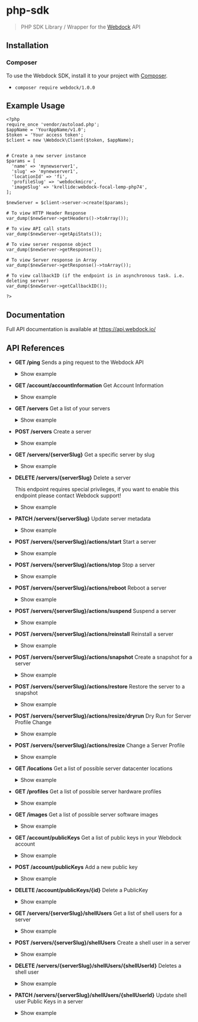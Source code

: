 # php-sdk

> PHP SDK Library / Wrapper for the [Webdock](https://webdock.io) API

## Installation

### Composer

To use the Webdock SDK, install it to your project with [Composer](https://getcomposer.org/doc/00-intro.md).

- `composer require webdock/1.0.0`

## Example Usage

```
<?php
require_once 'vendor/autoload.php';
$appName = 'YourAppName/v1.0';
$token = 'Your access token';
$client = new \Webdock\Client($token, $appName);


# Create a new server instance
$params = [
  'name' => 'mynewserver1',
  'slug' => 'mynewserver1',
  'locationId' => 'fi',
  'profileSlug' => 'webdockmicro',
  'imageSlug' => 'krellide:webdock-focal-lemp-php74',
];

$newServer = $client->server->create($params);

# To view HTTP Header Response
var_dump($newServer->getHeaders()->toArray());

# To view API call stats
var_dump($newServer->getApiStats());

# To view server response object
var_dump($newServer->getResponse());

# To view Server response in Array
var_dump($newServer->getResponse()->toArray());

# To view callbackID (if the endpoint is in asynchronous task. i.e. deleting server)
var_dump($newServer->getCallbackID());

?>
```

## Documentation

Full API documentation is available at https://api.webdock.io/

## API References

- **GET /ping** Sends a ping request to the Webdock API

  <details>
    <summary> Show example </summary>

  ```php
  $ping = $client->ping();

  var_dump($ping->getResponse()->toArray());
  ```

  </details>

- **GET /account/accountInformation** Get Account Information
  <details>
    <summary> Show example </summary>

  ```php
  $accountInfo = $client->accountInformation->get();
  ```

  </details>

- **GET /servers** Get a list of your servers
  <details>
    <summary> Show example </summary>

  ```php
  $status = 'active'; // [all, suspended, active]
  $serverList = $client->server->list($status);

  # to view the result
  foreach ($serverList->getResponse() as $server) {
    echo $server->name;
  }

  # or cast the response as arrays
  var_dump($serverList->getResponse()->toArray());

  # each individual item can be casted as an array too
  foreach ($serverList->getResponse() as $server) {
    var_dump($server->toArray());
  }
  ```

  </details>

- **POST /servers** Create a server
  <details>
    <summary> Show example </summary>

  ```php

  $params = [
    'name' => 'mynewserver1',
    'slug' => 'mynewserver1',
    'locationId' => 'fi', # get available locations: $client->location->list();
    'profileSlug' => 'webdockmicro',
    'imageSlug' => 'krellide:webdock-focal-lemp-php74',
  ]
  $newServer = $client->server->create($params);
  ```

  </details>

- **GET /servers/{serverSlug}** Get a specific server by slug
  <details>
    <summary> Show example </summary>

  ```php
  $slug = 'your-server-slug';
  $server = $client->server->get($slug);

  # Since the result is a single element, compared to the previous example (GET /servers), the response is in object/stdclass style

  echo $server->getResponse()->name;

  # We can also cast the response as an array
  var_dump($server->getResponse()->toArray());
  ```

  </details>

- **DELETE /servers/{serverSlug}** Delete a server

  This endpoint requires special privileges, if you want to enable this endpoint please contact Webdock support!
  <details>
    <summary> Show example </summary>

  ```php
  $slug = 'your-server-slug';
  $deleteServer = $client->delete($slug);
  ```

  </details>

- **PATCH /servers/{serverSlug}** Update server metadata
  <details>
    <summary> Show example </summary>

  ```php
  $slug = 'mynewserver1';
  $params = [
    'nextActionDate' => '2020-10-10',
    'name' => 'new server name',
    'description' => 'new server description',
    'notes' => 'another notes',
  ];
  $updateServer = $client->server->update($slug, $params);
  ```

  </details>

- **POST /servers/{serverSlug}/actions/start** Start a server
  <details>
    <summary> Show example </summary>

  ```php
  $slug = 'mynewserver1';
  $startServer = $client->serverAction->start($slug);
  ```

  </details>

- **POST /servers/{serverSlug}/actions/stop** Stop a server
  <details>
    <summary> Show example </summary>

  ```php
  $slug = 'mynewserver1';
  $stopServer = $client->serverAction->stop($slug);
  ```

  </details>

- **POST /servers/{serverSlug}/actions/reboot** Reboot a server
  <details>
    <summary> Show example </summary>

  ```php
  $slug = 'mynewserver1';
  $stopServer = $client->serverAction->reboot($slug);
  ```

  </details>

- **POST /servers/{serverSlug}/actions/suspend** Suspend a server
  <details>
    <summary> Show example </summary>

  ```php
  $slug = 'mynewserver1';
  $stopServer = $client->serverAction->suspend($slug);
  ```

  </details>

- **POST /servers/{serverSlug}/actions/reinstall** Reinstall a server
  <details>
    <summary> Show example </summary>

  ```php
  $slug = 'mynewserver1';
  $image = 'krellide:webdock-focal-lemp-php74';
  $stopServer = $client->serverAction->reinstall($slug, $image);
  ```

  </details>

- **POST /servers/{serverSlug}/actions/snapshot** Create a snapshot for a server
  <details>
    <summary> Show example </summary>

  ```php
  $slug = 'mynewserver1';
  $snapshotName = 'my server snapshot';
  $stopServer = $client->serverAction->snapshot($slug, $snapshotName);
  ```

  </details>

- **POST /servers/{serverSlug}/actions/restore** Restore the server to a snapshot
  <details>
    <summary> Show example </summary>

  ```php
  $slug = 'mynewserver1';
  $snapshotId = 1203;
  $stopServer = $client->serverAction->restore($slug, $snapshotId);
  ```

  </details>

- **POST /servers/{serverSlug}/actions/resize/dryrun** Dry Run for Server Profile Change
  <details>
    <summary> Show example </summary>

  ```php
  $slug = 'mynewserver1';
  $profileSlug = 'server-profile-a'; # Get the server profile in $client->profile->list($locationId);
  $stopServer = $client->serverAction->dryRunResize($slug, $profileSlug);
  ```

  </details>

- **POST /servers/{serverSlug}/actions/resize** Change a Server Profile
  <details>
    <summary> Show example </summary>

  ```php
  $slug = 'mynewserver1';
  $profileSlug = 'server-profile-a';
  $stopServer = $client->serverAction->resize($slug, $profileSlug);
  ```

  </details>

- **GET /locations** Get a list of possible server datacenter locations
  <details>
    <summary> Show example </summary>

  ```php
  $locations = $client->location->list();
  ```

  </details>

- **GET /profiles** Get a list of possible server hardware profiles
  <details>
    <summary> Show example </summary>

  ```php
  $locationId = 1002;
  $locations = $client->profile->list($locationId);
  ```

  </details>

- **GET /images** Get a list of possible server software images
  <details>
    <summary> Show example </summary>

  ```php
  $images = $client->image->list();
  ```

  </details>

- **GET /account/publicKeys** Get a list of public keys in your Webdock account
  <details>
    <summary> Show example </summary>

  ```php
  $myPublicKeys = $client->publicKey->list();
  ```

  </details>

- **POST /account/publicKeys** Add a new public key
  <details>
    <summary> Show example </summary>

  ```php
  $params = [
    'name' => 'my laptop public key',
    'publicKey' => 'ssh-rsa AAAB3...',
  ];
  $addPublicKey = $client->publicKey->create($params);
  ```

  </details>

- **DELETE /account/publicKeys/{id}** Delete a PublicKey
  <details>
    <summary> Show example </summary>

  ```php
  $publicKeyId = 12021;
  $deletePublicKey = $client->publicKey->delete($publicKeyId);
  ```

  </details>

- **GET /servers/{serverSlug}/shellUsers** Get a list of shell users for a server
  <details>
    <summary> Show example </summary>

  ```php
  $serverSlug = 'mynewserver1';
  $shellUsers = $client->serverShellUser->list($serverSlug);
  ```

  </details>

- **POST /servers/{serverSlug}/shellUsers** Create a shell user in a server
  <details>
    <summary> Show example </summary>

  ```php
  $serverSlug = 'mynewserver1';
  $params = [
    'username' => 'user1',
    'password' => 'X1xq0e-12k',
    'group' => 'user1',
    'shell' => 'zsh',
    'publicKeys' => [12021],
  ];
  $createShellUser = $client->serverShellUser->create($serverSlug, $params);
  ```

  </details>

- **DELETE /servers/{serverSlug}/shellUsers/{shellUserId}** Deletes a shell user
  <details>
    <summary> Show example </summary>

  ```php
  $serverSlug = 'mynewserver1';
  $shellUserId = 40591;

  $deleteShellUser = $client->serverShellUser->delete(
    $serverSlug,
    $shellUserId
  );
  ```

  </details>

- **PATCH /servers/{serverSlug}/shellUsers/{shellUserId}** Update shell user Public Keys in a server
  <details>
    <summary> Show example </summary>

  ```php
  $serverSlug = 'mynewserver1';
  $shellUserId = 40591;
  $params = ['publicKeys' => [1293, 19283]];
  $deleteShellUser = $client->serverShellUser->update(
    $serverSlug,
    $shellUserId,
    $params
  );
  ```

  </details>
